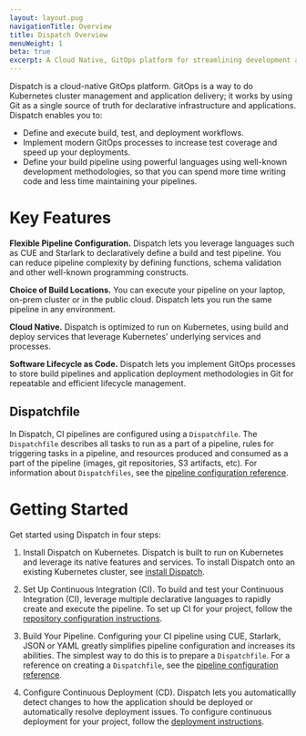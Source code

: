 ```yaml
---
layout: layout.pug
navigationTitle: Overview
title: Dispatch Overview
menuWeight: 1
beta: true
excerpt: A Cloud Native, GitOps platform for streamlining development and deployment of container based applications.
---
```

Dispatch is a cloud-native GitOps platform. GitOps is a way to do Kubernetes cluster management and application delivery; it works by using Git as a single source of truth for declarative infrastructure and applications. Dispatch  enables you to:

* Define and execute build, test, and deployment workflows. 
* Implement modern GitOps processes to increase test coverage and speed up your deployments.
* Define your build pipeline using powerful languages using well-known development methodologies, so that you can spend more time writing code and less time maintaining your pipelines.

# Key Features 

**Flexible Pipeline Configuration.**  Dispatch lets  you leverage languages such as CUE and Starlark to declaratively define a build and test pipeline. You can reduce pipeline complexity by defining functions, schema validation and other well-known programming constructs.

**Choice of Build Locations.** You can execute your pipeline on your laptop, on-prem cluster or in the public cloud. Dispatch lets you run the same pipeline in any environment.

**Cloud Native.** Dispatch is optimized to run on Kubernetes, using build and deploy services that leverage Kubernetes' underlying services and processes.

**Software Lifecycle as Code.**  Dispatch lets you implement GitOps processes to store build pipelines and application deployment methodologies in Git for repeatable and efficient lifecycle management.

## Dispatchfile

In Dispatch, CI pipelines are configured using a `Dispatchfile`. The `Dispatchfile` describes all tasks to run as a part of a pipeline, rules for triggering tasks in a pipeline, and resources produced and consumed as a part of the pipeline (images, git repositories, S3 artifacts, etc). For information about `Dispatchfiles`, see the [pipeline configuration reference](../pipeline-configuration/).

# Getting Started 

Get started using Dispatch in four steps:

1. Install Dispatch on Kubernetes. Dispatch is built to run on Kubernetes and leverage its native features and services. To install Dispatch onto an existing Kubernetes cluster, see [install Dispatch](../install/).

1. Set Up Continuous Integration (CI). To build and test your Continuous Integration (CI), leverage multiple declarative languages to rapidly create and execute the pipeline. To set up CI for your project, follow the [repository configuration instructions](../repo-setup/).

1. Build Your Pipeline. Configuring your CI pipeline using CUE, Starlark, JSON or YAML greatly simplifies pipeline configuration and increases its abilities. The simplest way to do this is to prepare a `Dispatchfile`. For a reference on creating a `Dispatchfile`, see the [pipeline configuration reference](../pipeline-configuration/).

1. Configure Continuous Deployment (CD). Dispatch lets you automaticallly detect changes to how the application should be deployed or automatically resolve deployment issues. To configure continuous deployment for your project, follow the [deployment instructions](../deployment/).
